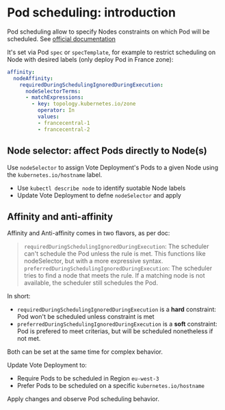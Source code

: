 # Pod scheduling: introduction

Pod scheduling allow to specify Nodes constraints on which Pod will be scheduled. See [official documentation](https://kubernetes.io/docs/concepts/scheduling-eviction/assign-pod-node/#affinity-and-anti-affinity)

It's set via Pod `spec` or `specTemplate`, for example to restrict scheduling on Node with desired labels (only deploy Pod in France zone):

```yaml
affinity:
  nodeAffinity:
    requiredDuringSchedulingIgnoredDuringExecution:
      nodeSelectorTerms:
      - matchExpressions:
        - key: topology.kubernetes.io/zone
          operator: In
          values:
          - francecentral-1
          - francecentral-2
```

## Node selector: affect Pods directly to Node(s)

Use `nodeSelector` to assign Vote Deployment's Pods to a given Node using the `kubernetes.io/hostname` label.
- Use `kubectl describe node` to identify suotable Node labels
- Update Vote Deployment to defne `nodeSelector` and apply


## Affinity and anti-affinity

Affinity and Anti-affinity comes in two flavors, as per doc:

> `requiredDuringSchedulingIgnoredDuringExecution`: The scheduler can't schedule the Pod unless the rule is met. This functions like nodeSelector, but with a more expressive syntax.
> `preferredDuringSchedulingIgnoredDuringExecution`: The scheduler tries to find a node that meets the rule. If a matching node is not available, the scheduler still schedules the Pod.

In short:
- `requiredDuringSchedulingIgnoredDuringExecution` is a **hard** constraint: Pod won't be scheduled unless constraint is met
- `preferredDuringSchedulingIgnoredDuringExecution` is a **soft** constraint: Pod is prefered to meet criterias, but will be scheduled nonetheless if not met.

Both can be set at the same time for complex behavior.

Update Vote Deployment to:
- Require Pods to be scheduled in Region `eu-west-3`
- Prefer Pods to be scheduled on a specific `kubernetes.io/hostname`

Apply changes and observe Pod scheduling behavior.